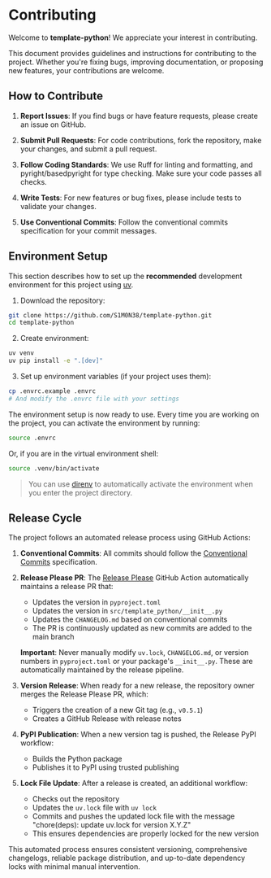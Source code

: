 # Contributing

Welcome to **template-python**! We appreciate your interest in contributing.

This document provides guidelines and instructions for contributing to the project. Whether you're fixing bugs, improving documentation, or proposing new features, your contributions are welcome.

## How to Contribute

1. **Report Issues**: If you find bugs or have feature requests, please create an issue on GitHub.

2. **Submit Pull Requests**: For code contributions, fork the repository, make your changes, and submit a pull request.

3. **Follow Coding Standards**: We use Ruff for linting and formatting, and pyright/basedpyright for type checking. Make sure your code passes all checks.

4. **Write Tests**: For new features or bug fixes, please include tests to validate your changes.

5. **Use Conventional Commits**: Follow the conventional commits specification for your commit messages.

## Environment Setup

This section describes how to set up the **recommended** development environment for this project using [uv](https://docs.astral.sh/uv/).

1. Download the repository:

```sh
git clone https://github.com/S1M0N38/template-python.git
cd template-python
```

2. Create environment:

```sh
uv venv
uv pip install -e ".[dev]"
```

3. Set up environment variables (if your project uses them):

```sh
cp .envrc.example .envrc
# And modify the .envrc file with your settings
```

The environment setup is now ready to use. Every time you are working on the project, you can activate the environment by running:

```sh
source .envrc
```
Or, if you are in the virtual environment shell:
```sh
source .venv/bin/activate
```

> You can use [direnv](https://github.com/direnv/direnv) to automatically activate the environment when you enter the project directory.

## Release Cycle

The project follows an automated release process using GitHub Actions:

1. **Conventional Commits**: All commits should follow the [Conventional Commits](https://www.conventionalcommits.org/) specification.

2. **Release Please PR**: The [Release Please](https://github.com/googleapis/release-please) GitHub Action automatically maintains a release PR that:

   - Updates the version in `pyproject.toml`
   - Updates the version in `src/template_python/__init__.py`
   - Updates the `CHANGELOG.md` based on conventional commits
   - The PR is continuously updated as new commits are added to the main branch

   **Important**: Never manually modify `uv.lock`, `CHANGELOG.md`, or version numbers in `pyproject.toml` or your package's `__init__.py`. These are automatically maintained by the release pipeline.

3. **Version Release**: When ready for a new release, the repository owner merges the Release Please PR, which:

   - Triggers the creation of a new Git tag (e.g., `v0.5.1`)
   - Creates a GitHub Release with release notes

4. **PyPI Publication**: When a new version tag is pushed, the Release PyPI workflow:

   - Builds the Python package
   - Publishes it to PyPI using trusted publishing

5. **Lock File Update**: After a release is created, an additional workflow:
   - Checks out the repository
   - Updates the `uv.lock` file with `uv lock`
   - Commits and pushes the updated lock file with the message "chore(deps): update uv.lock for version X.Y.Z"
   - This ensures dependencies are properly locked for the new version

This automated process ensures consistent versioning, comprehensive changelogs, reliable package distribution, and up-to-date dependency locks with minimal manual intervention.